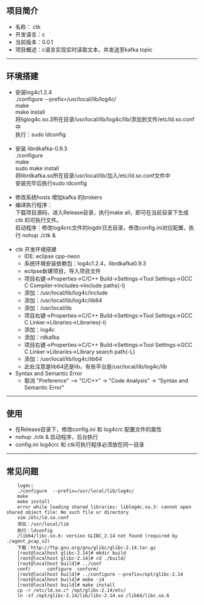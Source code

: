 ## 项目简介 ##
- 名称： ctk
- 开发语言：c
- 当前版本：0.0.1
- 项目概述：c语言实现实时读取文本，并发送至kafka topic

--------------------------------------------------------------------------------
## 环境搭建 ##
- 安装log4c1.2.4<br>
./configure  --prefix=/usr/local/lib/log4c/<br>
make<br>
make install<br>
将liglog4c.so.3所在目录/usr/local/lib/log4c/lib/添加到文件/etc/ld.so.conf中<br>
执行：sudo ldconfig<br><br>
- 安装 librdkafka-0.9.3<br>
./configure<br>
make<br>
sudo make install<br>
将librdkafka.so所在目录/usr/local/lib/加入/etc/ld.so.conf文件中<br>
安装完毕后执行sudo ldconfig<br><br>
- 修改系统hosts 增加kafka 的brokers<br>
- 编译执行程序：<br>
下载项目源码，进入Release目录，执行make all，即可在当前目录下生成 ctk 的可执行文件。<br>
启动程序：修改log4crc文件的logdir日志目录，修改config.ini对应配置，执行 nohup ./ctk &<br><br>
- ctk 开发环境搭建
  - IDE: eclipse cpp-neon
  - 系统环境安装依赖包：log4c1.2.4，librdkafka0.9.3
  - eclipse新建项目，导入项目文件
  - 项目右键->Properties->C/C++ Build->Settings->Tool Settings->GCC C Compiler->Includes->Include paths(-I)
  - 添加：/usr/local/lib/log4c/include
  - 添加：/usr/local/lib/log4c/lib64
  - 添加：/usr/local/lib
  - 项目右键->Properties->C/C++ Build->Settings->Tool Settings->GCC C Linker->Libraries->Libraries(-l)
  - 添加：log4c
  - 添加：rdkafka
  - 项目右键->Properties->C/C++ Build->Settings->Tool Settings->GCC C Linker->Libraries->Library search path(-L)
  - 添加：/usr/local/lib/log4c/lib64
  - 此处注意是lib64还是lib，有些平台是/usr/local/lib/log4c/lib
- Syntax and Semantic Error
  - 取消 "Preference" —> "C/C++" -> "Code Analysis" -> “Syntax and Semantic Error”

--------------------------------------------------------------------------------
## 使用 ##
- 在Release目录下，修改config.ini 和 log4crc 配置文件的属性
- nohup ./ctk & 启动程序，后台执行
- config.ini log4crc 和 ctk可执行程序必须放在同一目录

--------------------------------------------------------------------------------
## 常见问题 ##
        log4c:
        ./configure  --prefix=/usr/local/lib/log4c/
        make
        make install  
        error while loading shared libraries: liblog4c.so.3: cannot open shared object file: No such file or directory
        vim /etc/ld.so.conf
        添加：/usr/local/lib
        执行：ldconfig
        /lib64/libc.so.6: version GLIBC_2.14 not found (required by ./agent_pcap_v2)
        下载：http://ftp.gnu.org/gnu/glibc/glibc-2.14.tar.gz
        [root@localhost glibc-2.14]# mkdir build
        [root@localhost glibc-2.14]# cd ./build/
        [root@localhost build]# ../conf
        conf/      configure  conform/   
        [root@localhost build]# ../configure --prefix=/opt/glibc-2.14
        [root@localhost build]# make -j4
        [root@localhost build]# make install
        cp -r /etc/ld.so.c* /opt/glibc-2.14/etc/
        ln -sf /opt/glibc-2.14/lib/libc-2.14.so /lib64/libc.so.6
